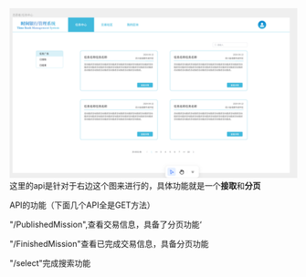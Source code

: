 ![img.png](img.png)
这里的api是针对于右边这个图来进行的，具体功能就是一个**接取**和**分页**


API的功能（下面几个API全是GET方法）

"/PublishedMission",查看交易信息，具备了分页功能‘

"/FinishedMission"查看已完成交易信息，具备分页功能

"/select"完成搜索功能